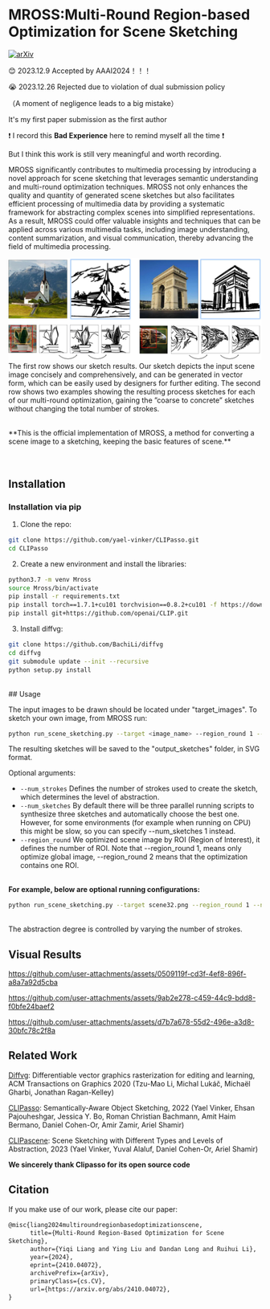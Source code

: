 # MROSS:Multi-Round Region-based Optimization for Scene Sketching

[![arXiv](https://img.shields.io/badge/arXiv-2410.04072-b31b1b.svg)](https://arxiv.org/abs/2410.04072)

😊 2023.12.9 Accepted by AAAI2024！！！

😭 2023.12.26 Rejected due to violation of dual submission policy

（A moment of negligence leads to a big mistake）

It's my first paper submission as the first author

❗ I record this **Bad Experience** here to remind myself all the time ❗

But I think this work is still very meaningful and worth recording.

MROSS significantly contributes to multimedia processing by introducing a novel approach for scene sketching that leverages semantic understanding and multi-round optimization techniques. MROSS not only enhances the quality and quantity of generated scene sketches but also facilitates efficient processing of multimedia data by providing a systematic framework for abstracting complex scenes into simplified representations. As a result, MROSS could offer valuable insights and techniques that can be applied across various multimedia tasks, including image understanding, content summarization, and visual communication, thereby advancing the field of multimedia processing.

![](repo_images/teaser.jpg?raw=true)
The first row shows our sketch results. Our sketch depicts the input scene image concisely and comprehensively, and
can be generated in vector form, which can be easily used by designers for further editing. The second row shows two examples
showing the resulting process sketches for each of our multi-round optimization, gaining the ”coarse to concrete” sketches
without changing the total number of strokes.

<br>
**This is the official implementation of MROSS, a method for converting a scene image to a sketching, keeping the basic features of scene.** <br>
<br>

<br>

## Installation
### Installation via pip
1.  Clone the repo:
```bash
git clone https://github.com/yael-vinker/CLIPasso.git
cd CLIPasso
```
2. Create a new environment and install the libraries:
```bash
python3.7 -m venv Mross
source Mross/bin/activate
pip install -r requirements.txt
pip install torch==1.7.1+cu101 torchvision==0.8.2+cu101 -f https://download.pytorch.org/whl/torch_stable.html
pip install git+https://github.com/openai/CLIP.git
```
3. Install diffvg:
```bash
git clone https://github.com/BachiLi/diffvg
cd diffvg
git submodule update --init --recursive
python setup.py install
```
<br>
## Usage

<!-- #### Run a model on your own image -->

The input images to be drawn should be located under "target_images".
To sketch your own image, from MROSS run:
```bash
python run_scene_sketching.py --target <image_name> --region_round 1 --num_strokes 48  --num_sketches 1
```
The resulting sketches will be saved to the "output_sketches" folder, in SVG format.

Optional arguments:
* ```--num_strokes``` Defines the number of strokes used to create the sketch, which determines the level of abstraction.
* ```--num_sketches``` By default there will be three parallel running scripts to synthesize three sketches and automatically choose the best one. However, for some environments (for example when running on CPU) this might be slow, so you can specify --num_sketches 1 instead.
* ```--region_round```  We optimized scene image by ROI (Region of Interest), it defines the number of ROI. Note that --region_round 1, means only optimize global image, --region_round 2 means that the optimization contains one ROI.


<br>
<b>For example, below are optional running configurations:</b>
<br>

```bash
python run_scene_sketching.py --target scene32.png --region_round 1 --num_strokes 48  --num_sketches 1
```
<br> The abstraction degree is controlled by varying the number of strokes.

## Visual Results
https://github.com/user-attachments/assets/0509119f-cd3f-4ef8-896f-a8a7a92d5cba

https://github.com/user-attachments/assets/9ab2e278-c459-44c9-bdd8-f0bfe24baef2

https://github.com/user-attachments/assets/d7b7a678-55d2-496e-a3d8-30bfc78c2f8a


## Related Work
[Diffvg](https://github.com/BachiLi/diffvg): Differentiable vector graphics rasterization for editing and learning, ACM Transactions on Graphics 2020 (Tzu-Mao Li, Michal Lukáč, Michaël Gharbi, Jonathan Ragan-Kelley)

[CLIPasso](https://arxiv.org/abs/2202.05822): Semantically-Aware Object Sketching, 2022 (Yael Vinker, Ehsan Pajouheshgar, Jessica Y. Bo, Roman Christian Bachmann, Amit Haim Bermano, Daniel Cohen-Or, Amir Zamir, Ariel Shamir)

[CLIPascene](https://arxiv.org/abs/2211.17256): Scene Sketching with Different Types and Levels of Abstraction, 2023 (Yael Vinker, Yuval Alaluf, Daniel Cohen-Or, Ariel Shamir)

**We sincerely thank Clipasso for its open source code**
## Citation
If you make use of our work, please cite our paper:

```
@misc{liang2024multiroundregionbasedoptimizationscene,
      title={Multi-Round Region-Based Optimization for Scene Sketching}, 
      author={Yiqi Liang and Ying Liu and Dandan Long and Ruihui Li},
      year={2024},
      eprint={2410.04072},
      archivePrefix={arXiv},
      primaryClass={cs.CV},
      url={https://arxiv.org/abs/2410.04072}, 
}
```


